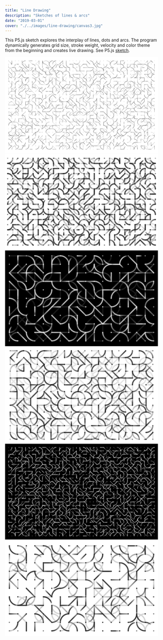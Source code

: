 ```yaml
---
title: "Line Drawing"
description: "Sketches of lines & arcs"
date: "2019-03-01"
cover: "./../images/line-drawing/canvas3.jpg"
---
```

<div class="text">
This P5.js sketch explores the interplay of lines, dots and arcs. The program dynamically generates grid size, stroke weight, velocity and color theme from the beginning and creates live drawing. See P5.js <a href="https://editor.p5js.org/yuin/sketches/SyLCrVJbN" target="_blank">sketch</a>.
</div>

![Line Drawing](./../images/line-drawing/canvas.jpg)
![Line Drawing](./../images/line-drawing/canvas1.jpg)
![Line Drawing](./../images/line-drawing/canvas3.jpg)
![Line Drawing](./../images/line-drawing/canvas4.jpg)
![Line Drawing](./../images/line-drawing/canvas5.jpg)
![Line Drawing](./../images/line-drawing/canvas2.jpg)

